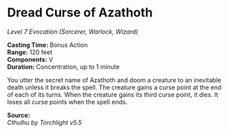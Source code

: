 # Dread Curse of Azathoth
*Level 7 Evocation (Sorcerer, Warlock, Wizard)*

**Casting Time:** Bonus Action  
**Range:** 120 feet  
**Components:** V  
**Duration:** Concentration, up to 1 minute

You utter the secret name of Azathoth and doom a creature to an inevitable death unless it breaks the spell. The creature gains a curse point at the end of each of its turns. When the creature gains its third curse point, it dies. It loses all curse points when the spell ends.

**Source:**  
*Cthulhu by Torchlight v5.5*